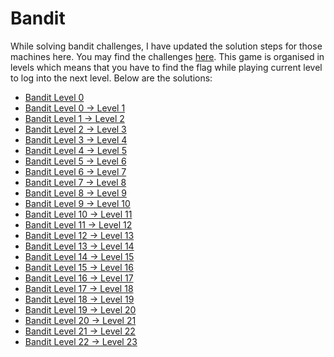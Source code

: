 # Bandit

While solving bandit challenges, I have updated the solution steps for those machines here. You may find the challenges [here](https://overthewire.org/wargames/bandit/).
This game is organised in levels which means that you have to find the flag while playing current level to log into the next level.
Below are the solutions:
* [Bandit Level 0](https://github.com/shad0w-hack3r/linux-challenges/blob/main/bandit/bandit0/bandit0.md)
* [Bandit Level 0 → Level 1](https://github.com/shad0w-hack3r/linux-challenges/blob/main/bandit/bandit1/readme.md)
* [Bandit Level 1 → Level 2](https://github.com/shad0w-hack3r/linux-challenges/blob/main/bandit/bandit2/readme.md)
* [Bandit Level 2 → Level 3](https://github.com/shad0w-hack3r/linux-challenges/blob/main/bandit/bandit3/readme.md)
* [Bandit Level 3 → Level 4](https://github.com/shad0w-hack3r/linux-challenges/blob/main/bandit/bandit4/readme.md)
* [Bandit Level 4 → Level 5](https://github.com/shad0w-hack3r/linux-challenges/blob/main/bandit/bandit5/readme.md)
* [Bandit Level 5 → Level 6](https://github.com/shad0w-hack3r/linux-challenges/blob/main/bandit/bandit6/readme.md)
* [Bandit Level 6 → Level 7](https://github.com/shad0w-hack3r/linux-challenges/blob/main/bandit/bandit7/readme.md)
* [Bandit Level 7 → Level 8](https://github.com/shad0w-hack3r/linux-challenges/blob/main/bandit/bandit8/readme.md)
* [Bandit Level 8 → Level 9](https://github.com/shad0w-hack3r/linux-challenges/blob/main/bandit/bandit9/readme.md)
* [Bandit Level 9 → Level 10](https://github.com/shad0w-hack3r/linux-challenges/blob/main/bandit/bandit10/readme.md)
* [Bandit Level 10 → Level 11](https://github.com/shad0w-hack3r/linux-challenges/blob/main/bandit/bandit11/readme.md)
* [Bandit Level 11 → Level 12](https://github.com/shad0w-hack3r/linux-challenges/blob/main/bandit/bandit12/readme.md)
* [Bandit Level 12 → Level 13](https://github.com/shad0w-hack3r/linux-challenges/blob/main/bandit/bandit13/readme.md)
* [Bandit Level 13 → Level 14](https://github.com/shad0w-hack3r/linux-challenges/blob/main/bandit/bandit14/readme.md)
* [Bandit Level 14 → Level 15](https://github.com/shad0w-hack3r/linux-challenges/blob/main/bandit/bandit14/readme.md)
* [Bandit Level 15 → Level 16](https://github.com/shad0w-hack3r/linux-challenges/blob/main/bandit/bandit15/readme.md)
* [Bandit Level 16 → Level 17](https://github.com/shad0w-hack3r/linux-challenges/blob/main/bandit/bandit16/readme.md)
* [Bandit Level 17 → Level 18](https://github.com/shad0w-hack3r/linux-challenges/blob/main/bandit/bandit17/readme.md)
* [Bandit Level 18 → Level 19](https://github.com/shad0w-hack3r/linux-challenges/blob/main/bandit/bandit18/readme.md)
* [Bandit Level 19 → Level 20](https://github.com/shad0w-hack3r/linux-challenges/blob/main/bandit/bandit19/readme.md)
* [Bandit Level 20 → Level 21](https://github.com/shad0w-hack3r/linux-challenges/blob/main/bandit/bandit20/readme.md)
* [Bandit Level 21 → Level 22](https://github.com/shad0w-hack3r/linux-challenges/blob/main/bandit/bandit21/readme.md)
* [Bandit Level 22 → Level 23](https://github.com/shad0w-hack3r/linux-challenges/blob/main/bandit/bandit22/readme.md)